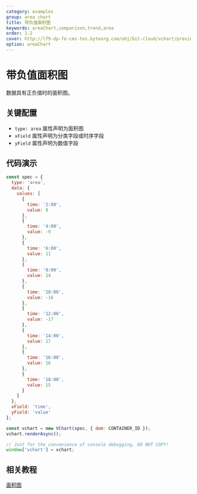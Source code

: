 ```yaml
---
category: examples
group: area chart
title: 带负值面积图
keywords: areaChart,comparison,trend,area
order: 1-2
cover: http://lf9-dp-fe-cms-tos.byteorg.com/obj/bit-cloud/vchart/preview/area-chart/negative-values-area.png
option: areaChart
---
```


# 带负值面积图

数据具有正负值时的面积图。

## 关键配置

- `type: area` 属性声明为面积图
- `xField` 属性声明为分类字段或时序字段
- `yField` 属性声明为数值字段

## 代码演示

```javascript livedemo
const spec = {
  type: 'area',
  data: {
    values: [
      {
        time: '2:00',
        value: 8
      },
      {
        time: '4:00',
        value: -9
      },
      {
        time: '6:00',
        value: 11
      },
      {
        time: '8:00',
        value: 14
      },
      {
        time: '10:00',
        value: -16
      },
      {
        time: '12:00',
        value: -17
      },
      {
        time: '14:00',
        value: 17
      },
      {
        time: '16:00',
        value: 16
      },
      {
        time: '18:00',
        value: 15
      }
    ]
  },
  xField: 'time',
  yField: 'value'
};

const vchart = new VChart(spec, { dom: CONTAINER_ID });
vchart.renderAsync();

// Just for the convenience of console debugging, DO NOT COPY!
window['vchart'] = vchart;
```

## 相关教程

[面积图](link)
